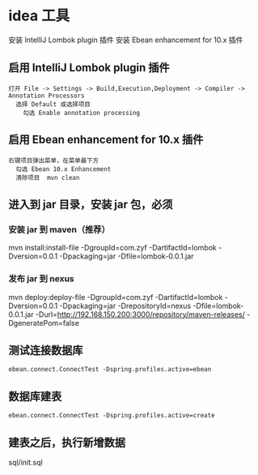 # idea 工具
安装 IntelliJ Lombok plugin 插件
安装 Ebean enhancement for 10.x 插件

## 启用 IntelliJ Lombok plugin 插件
```
打开 File -> Settings -> Build,Execution,Deployment -> Compiler -> Annotation Processors
  选择 Default 或选择项目
    勾选 Enable annotation processing
```


## 启用 Ebean enhancement for 10.x 插件
```
右键项目弹出菜单，在菜单最下方
  勾选 Ebean 10.x Enhancement
  清除项目  mvn clean
```

## 进入到 jar 目录，安装 jar 包，必须

### 安装 jar 到 maven（推荐）
mvn install:install-file -DgroupId=com.zyf -DartifactId=lombok -Dversion=0.0.1 -Dpackaging=jar -Dfile=lombok-0.0.1.jar


### 发布 jar 到 nexus
mvn deploy:deploy-file -DgroupId=com.zyf -DartifactId=lombok -Dversion=0.0.1 -Dpackaging=jar -DrepositoryId=nexus -Dfile=lombok-0.0.1.jar -Durl=http://192.168.150.200:3000/repository/maven-releases/ -DgeneratePom=false


## 测试连接数据库
```
ebean.connect.ConnectTest -Dspring.profiles.active=ebean
```

## 数据库建表
```
ebean.connect.ConnectTest -Dspring.profiles.active=create
```


## 建表之后，执行新增数据 
sql/init.sql